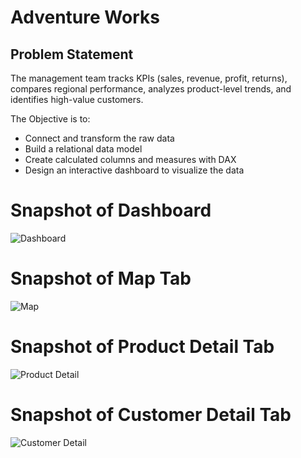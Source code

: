 # Adventure Works


## Problem Statement
The management team tracks KPIs (sales, revenue, profit, returns), compares
regional performance, analyzes product-level trends, and identifies high-value customers.

The Objective is to:
- Connect and transform the raw data
- Build a relational data model
- Create calculated columns and measures with DAX
- Design an interactive dashboard to visualize the data


# Snapshot of Dashboard
![Dashboard](https://github.com/user-attachments/assets/64b0384b-259f-4f33-a001-63b056d7b7da)

# Snapshot of Map Tab
![Map](https://github.com/user-attachments/assets/1411c495-ddc7-4790-b641-f511fb43c266)

# Snapshot of Product Detail Tab
![Product Detail](https://github.com/user-attachments/assets/e85120ee-0f97-4f57-a33a-8221bf11490c)

# Snapshot of Customer Detail Tab
![Customer Detail](https://github.com/user-attachments/assets/01073d47-6489-42ac-9773-c08310928d8c)

